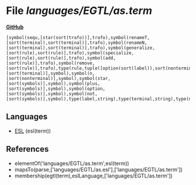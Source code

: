 # File _languages/EGTL/as.term_
**[GitHub](https://github.com/softlang/yas/blob/master/languages/EGTL/as.term)**
```
[symbol(sequ,[star(sort(trafo))],trafo),symbol(renameT,[sort(terminal),sort(terminal)],trafo),symbol(renameN,[sort(terminal),sort(terminal)],trafo),symbol(generalize,[sort(rule),sort(rule)],trafo),symbol(specialize,[sort(rule),sort(rule)],trafo),symbol(add,[sort(rule)],trafo),symbol(remove,[sort(rule)],trafo),type(rule,tuple([option(sort(label)),sort(nonterminal),sort(symbols)])),type(symbols,star(sort(symbol))),symbol(t,[sort(terminal)],symbol),symbol(n,[sort(nonterminal)],symbol),symbol(star,[sort(symbols)],symbol),symbol(plus,[sort(symbols)],symbol),symbol(option,[sort(symbols)],symbol),symbol(not,[sort(symbols)],symbol),type(label,string),type(terminal,string),type(nonterminal,string)].
```

## Languages
* [ESL](../languages/ESL.md) (esl(term))

## References
* elementOf('languages/EGTL/as.term',esl(term))
* mapsTo(parse,['languages/EGTL/as.esl'],['languages/EGTL/as.term'])
* membership(egtl(term),eslLanguage,['languages/EGTL/as.term'])

